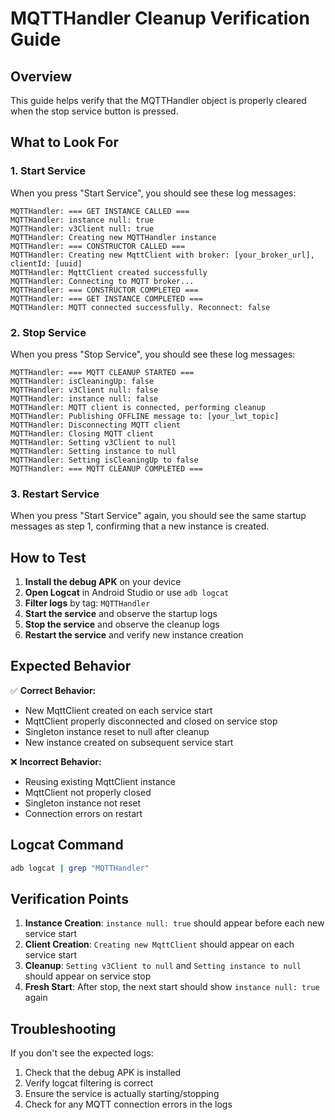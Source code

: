 # MQTTHandler Cleanup Verification Guide

## Overview
This guide helps verify that the MQTTHandler object is properly cleared when the stop service button is pressed.

## What to Look For

### 1. Start Service
When you press "Start Service", you should see these log messages:
```
MQTTHandler: === GET INSTANCE CALLED ===
MQTTHandler: instance null: true
MQTTHandler: v3Client null: true
MQTTHandler: Creating new MQTTHandler instance
MQTTHandler: === CONSTRUCTOR CALLED ===
MQTTHandler: Creating new MqttClient with broker: [your_broker_url], clientId: [uuid]
MQTTHandler: MqttClient created successfully
MQTTHandler: Connecting to MQTT broker...
MQTTHandler: === CONSTRUCTOR COMPLETED ===
MQTTHandler: === GET INSTANCE COMPLETED ===
MQTTHandler: MQTT connected successfully. Reconnect: false
```

### 2. Stop Service
When you press "Stop Service", you should see these log messages:
```
MQTTHandler: === MQTT CLEANUP STARTED ===
MQTTHandler: isCleaningUp: false
MQTTHandler: v3Client null: false
MQTTHandler: instance null: false
MQTTHandler: MQTT client is connected, performing cleanup
MQTTHandler: Publishing OFFLINE message to: [your_lwt_topic]
MQTTHandler: Disconnecting MQTT client
MQTTHandler: Closing MQTT client
MQTTHandler: Setting v3Client to null
MQTTHandler: Setting instance to null
MQTTHandler: Setting isCleaningUp to false
MQTTHandler: === MQTT CLEANUP COMPLETED ===
```

### 3. Restart Service
When you press "Start Service" again, you should see the same startup messages as step 1, confirming that a new instance is created.

## How to Test

1. **Install the debug APK** on your device
2. **Open Logcat** in Android Studio or use `adb logcat`
3. **Filter logs** by tag: `MQTTHandler`
4. **Start the service** and observe the startup logs
5. **Stop the service** and observe the cleanup logs
6. **Restart the service** and verify new instance creation

## Expected Behavior

✅ **Correct Behavior:**
- New MqttClient created on each service start
- MqttClient properly disconnected and closed on service stop
- Singleton instance reset to null after cleanup
- New instance created on subsequent service start

❌ **Incorrect Behavior:**
- Reusing existing MqttClient instance
- MqttClient not properly closed
- Singleton instance not reset
- Connection errors on restart

## Logcat Command
```bash
adb logcat | grep "MQTTHandler"
```

## Verification Points

1. **Instance Creation**: `instance null: true` should appear before each new service start
2. **Client Creation**: `Creating new MqttClient` should appear on each service start
3. **Cleanup**: `Setting v3Client to null` and `Setting instance to null` should appear on service stop
4. **Fresh Start**: After stop, the next start should show `instance null: true` again

## Troubleshooting

If you don't see the expected logs:
1. Check that the debug APK is installed
2. Verify logcat filtering is correct
3. Ensure the service is actually starting/stopping
4. Check for any MQTT connection errors in the logs 